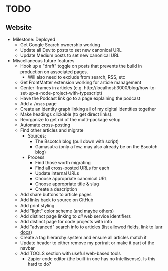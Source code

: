 # TODO

## Website

- Milestone: Deployed
  - Get Google Search ownership working
  - Update all Dev.to posts to set new canonical URL
  - Update Medium posts to set new canonical URL
- Miscellaneous future features
  - Hook up a "draft" toggle on posts that prevents the build in production on associated pages.
    - Will also need to exclude from search, RSS, etc
  - Get FrontMatter extension working for article management
  - Center iframes in articles (e.g. http://localhost:3000/blog/how-to-set-up-a-node-project-with-typescript)
  - Have the Podcast link go to a page explaining the podcast
  - Add a `/uses` page
  - Create an identity graph linking all of my digital identities together
  - Make headings clickable (to get direct links).
  - Reorganize to get rid of the multi-package setup
  - Automate cross-posting
  - Find other articles and migrate
    - Sources:
      - The Bscotch blog (pull down with script)
      - Gamasutra (only a few, may also already be on the Bscotch blog)
    - Process
      - Find those worth migrating
      - Find all cross-posted URLs for each
      - Update internal URLs
      - Choose appropriate canonical URL
      - Choose appropriate title & slug
      - Create a description
  - Add share buttons to article pages
  - Add links back to source on GitHub
  - Add print styling
  - Add "light" color scheme (and maybe others)
  - Add distinct page linking to _all_ web service identifiers
  - Add distinct page for code projects with info
  - Add "advanced" search info to articles (list allowed fields, link to [lunr docs](https://lunrjs.com/guides/searching.html))
  - Create a tag hierarchy system and ensure all articles match it
  - Update header to either remove my portrait or make it part of the navbar
  - Add TOOLS section with useful web-based tools
    - Zapier code editor (the built-in one has no Intellisense). Is this hard to do?
